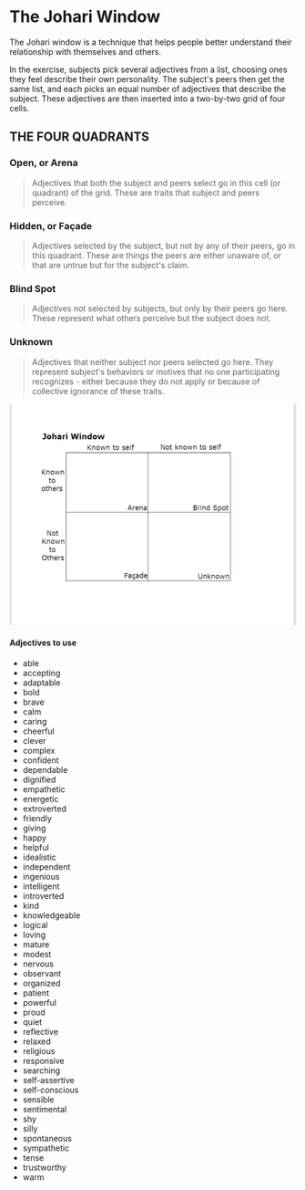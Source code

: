 
# The Johari Window

The Johari window is a technique that helps people better understand their relationship with themselves and others.

In the exercise, subjects pick several adjectives from a list, choosing ones they feel describe their own personality. The subject's peers then get the same list, and each picks an equal number of adjectives that describe the subject. These adjectives are then inserted into a two-by-two grid of four cells.

## THE FOUR QUADRANTS

### Open, or Arena

> Adjectives that both the subject and peers select go in this cell (or quadrant) of the grid. These are traits that subject and peers perceive. 

### Hidden, or Façade

> Adjectives selected by the subject, but not by any of their peers, go in this quadrant. These are things the peers are either unaware of, or that are untrue but for the subject's claim.

### Blind Spot

> Adjectives not selected by subjects, but only by their peers go here. These represent what others perceive but the subject does not.

### Unknown

> Adjectives that neither subject nor peers selected go here. They represent subject's behaviors or motives that no one participating recognizes - either because they do not apply or because of collective ignorance of these traits.  

!["Johari Window"](/images/johari-window.png)


#### Adjectives to use

- able
- accepting
- adaptable
- bold
- brave
- calm
- caring
- cheerful
- clever
- complex
- confident
- dependable
- dignified
- empathetic
- energetic
- extroverted
- friendly
- giving
- happy
- helpful
- idealistic
- independent
- ingenious
- intelligent
- introverted
- kind
- knowledgeable
- logical
- loving
- mature
- modest
- nervous
- observant
- organized
- patient
- powerful
- proud
- quiet
- reflective
- relaxed
- religious
- responsive
- searching
- self-assertive 
- self-conscious 
- sensible
- sentimental
- shy
- silly
- spontaneous
- sympathetic
- tense
- trustworthy
- warm
